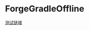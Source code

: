 # ForgeGradleOffline

[测试链接](https://contributionls.github.io/public-gateway-checker/?cid=QmYAYjoyWhXvgDpAUgBt6HpWQvdLnT4zkiDtE6DFV9WXdD)

